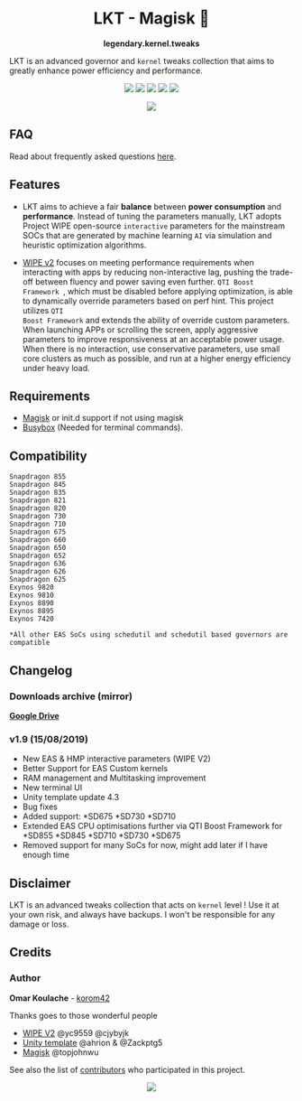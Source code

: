 <h1 align="center">LKT - Magisk 🏁</h1>
<p align="center">
 <strong>legendary.kernel.tweaks</strong></div>
</p>

LKT is an advanced governor and <code>kernel</code> tweaks collection that aims to greatly enhance power efficiency and performance.

<p align="center">
</a> <img src="https://img.shields.io/badge/Version-1.9-lightgrey.svg"></a> <img src="https://img.shields.io/badge/Updated-Aug%2015%2C%202019-brightgreen.svg"></a> <a href="https://forum.xda-developers.com/apps/magisk/xz-lxt-1-0-insane-battery-life-12h-sot-t3700688"><img src="https://img.shields.io/badge/-XDA-orange.svg"></a> <a href="https://t.me/LKT_XDA"><img src="https://img.shields.io/badge/-Telegram-9cf.svg"></a> <a href="https://join.slack.com/t/lkt-xda/shared_invite/enQtNzI2NTIzNzE1Mzk3LWE2YjY5YjA1OGUwZmFkZWEzZjUyMDEyMTQ0NTE0MDlmOTg4YTAyMWU1ZWVkMWMwMWZhNzQ4NTU4MTRkZGUyMjQ"><img src="https://img.shields.io/badge/-Slack-BlueViolet"></a>
</p>

<p align="center">
<a href="http://bit.ly/2QYQnln"><img src="https://img.shields.io/badge/PyPal-Donate-blue.svg?"></a>
</p>

## FAQ
Read about frequently asked questions [here](https://telegra.ph/LKT---FAQ-03-25).

## Features
- LKT aims to achieve a fair **balance** between **power consumption** and **performance**.
Instead of tuning the parameters manually, LKT adopts Project WIPE open-source <code>interactive</code> parameters for the mainstream SOCs that are generated by machine learning <code>AI</code> via simulation and heuristic optimization algorithms.

- [WIPE v2](https://github.com/yc9559/wipe-v2) focuses on meeting performance requirements when interacting with apps by reducing non-interactive lag, pushing the trade-off between fluency and power saving even further. <code>QTI Boost Framework </code>, which must be disabled before applying optimization, is able to dynamically override parameters based on perf hint. This project utilizes <code>QTI Boost Framework</code> and extends the ability of override custom parameters. When launching APPs or scrolling the screen, apply aggressive parameters to improve responsiveness at an acceptable power usage. When there is no interaction, use conservative parameters, use small core clusters as much as possible, and run at a higher energy efficiency under heavy load.

## Requirements
- [Magisk](https://github.com/topjohnwu/Magisk/releases) or init.d support if not using magisk
- [Busybox](https://sourceforge.net/projects/magiskfiles/files/module-uploads/busybox-ndk-13015.zip/download) (Needed for terminal commands).

## Compatibility
```
Snapdragon 855
Snapdragon 845
Snapdragon 835
Snapdragon 821
Snapdragon 820
Snapdragon 730
Snapdragon 710
Snapdragon 675
Snapdragon 660
Snapdragon 650
Snapdragon 652
Snapdragon 636
Snapdragon 626
Snapdragon 625
Exynos 9820 
Exynos 9810 
Exynos 8890 
Exynos 8895 
Exynos 7420 

*All other EAS SoCs using schedutil and schedutil based governors are compatible
```
## Changelog
### Downloads archive (mirror)
**[Google Drive](https://drive.google.com/open?id=1CFLs741l37IT2ga19f1Nu8MJiZQvMSjp)**

### v1.9 (15/08/2019)
- New EAS & HMP interactive parameters (WIPE V2)
- Better Support for EAS Custom kernels
- RAM management and Multitasking improvement 
- New terminal UI
- Unity template update 4.3
- Bug fixes 
- Added support: 
*SD675
*SD730 
*SD710
- Extended EAS CPU optimisations further via QTI Boost Framework for 
*SD855
*SD845
*SD710
*SD730
*SD675
- Removed support for many SoCs for now, might add later if I have enough time

## Disclaimer
LKT is an advanced tweaks collection that acts on `kernel` level !
Use it at your own risk, and always have backups. I won't be responsible for any damage or loss.

## Credits
### Author
**Omar Koulache** - [korom42](https://github.com/korom42)

Thanks goes to those wonderful people
- [WIPE V2](https://github.com/yc9559/wipe-v2/) @yc9559 @cjybyjk
- [Unity template](https://github.com/Zackptg5/Unity) @ahrion & @Zackptg5 
- [Magisk](https://github.com/topjohnwu/Magisk) @topjohnwu

See also the list of [contributors](https://github.com/korom42/LKT/contributors) who participated in this project.

<p align="center">
 <a href="http://hits.dwyl.io/Korom42/Magisk-Modules-Repo/legendary_kernel_tweaks"><img src="http://hits.dwyl.io/Korom42/Magisk-Modules-Repo/legendary_kernel_tweaks.svg"></a>
</p>

